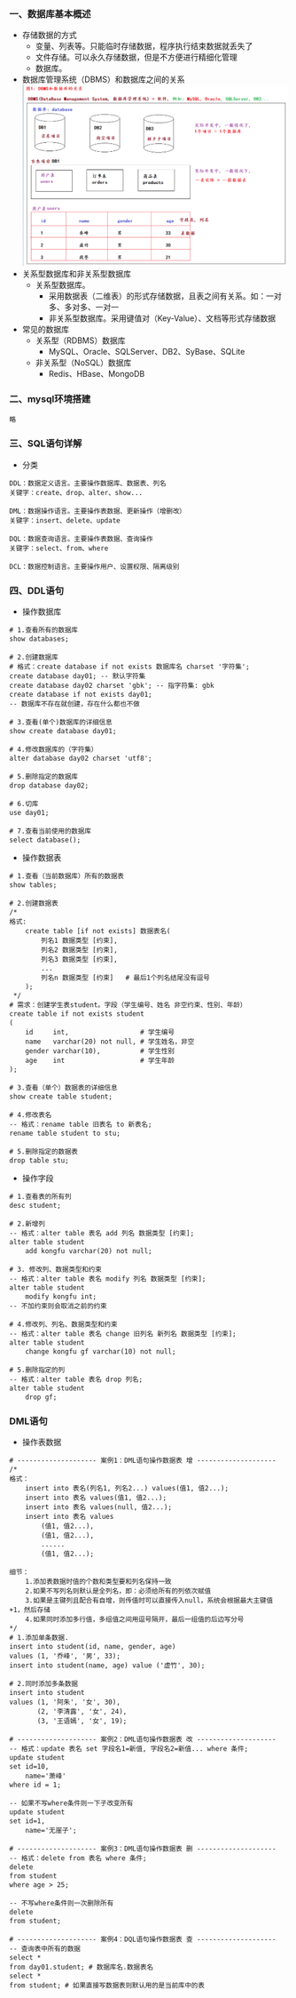 ### 一、数据库基本概述

- 存储数据的方式
    - 变量、列表等。只能临时存储数据，程序执行结束数据就丢失了
    - 文件存储。可以永久存储数据，但是不方便进行精细化管理
    - 数据库。
- 数据库管理系统（DBMS）和数据库之间的关系
  ![20250303215300](assets/20250303215300.png)
- 关系型数据库和非关系型数据库
    - 关系型数据库。
        - 采用数据表（二维表）的形式存储数据，且表之间有关系。如：一对多、多对多、一对一
        - 非关系型数据库。采用键值对（Key-Value）、文档等形式存储数据
- 常见的数据库
    - 关系型（RDBMS）数据库
        - MySQL、Oracle、SQLServer、DB2、SyBase、SQLite
    - 非关系型（NoSQL）数据库
        - Redis、HBase、MongoDB

### 二、mysql环境搭建

```shell
略
```

### 三、SQL语句详解

- 分类

```shell
DDL：数据定义语言。主要操作数据库、数据表、列名
关键字：create、drop、alter、show...

DML：数据操作语言。主要操作表数据、更新操作（增删改）
关键字：insert、delete、update

DQL：数据查询语言。主要操作表数据、查询操作
关键字：select、from、where

DCL：数据控制语言。主要操作用户、设置权限、隔离级别
```

### 四、DDL语句

- 操作数据库

```mysql
# 1.查看所有的数据库
show databases;

# 2.创建数据库
# 格式：create database if not exists 数据库名 charset '字符集';
create database day01; -- 默认字符集
create database day02 charset 'gbk'; -- 指字符集: gbk
create database if not exists day01;
-- 数据库不存在就创建，存在什么都也不做

# 3.查看(单个)数据库的详细信息
show create database day01;

# 4.修改数据库的（字符集）
alter database day02 charset 'utf8';

# 5.删除指定的数据库
drop database day02;

# 6.切库
use day01;

# 7.查看当前使用的数据库
select database();
```

- 操作数据表

```mysql
# 1.查看（当前数据库）所有的数据表
show tables;

# 2.创建数据表
/*
格式:
    create table [if not exists] 数据表名(
        列名1 数据类型 [约束],
        列名2 数据类型 [约束],
        列名3 数据类型 [约束],
        ...
        列名n 数据类型 [约束]   # 最后1个列名结尾没有逗号
    );
 */
# 需求：创建学生表student。字段（学生编号、姓名 非空约束、性别、年龄）
create table if not exists student
(
    id     int,                  # 学生编号
    name   varchar(20) not null, # 学生姓名，非空
    gender varchar(10),          # 学生性别
    age    int                   # 学生年龄
);

# 3.查看（单个）数据表的详细信息
show create table student;

# 4.修改表名
-- 格式：rename table 旧表名 to 新表名;
rename table student to stu;

# 5.删除指定的数据表
drop table stu;
```

- 操作字段

```mysql
# 1.查看表的所有列
desc student;

# 2.新增列
-- 格式：alter table 表名 add 列名 数据类型 [约束];
alter table student
    add kongfu varchar(20) not null;

# 3. 修改列、数据类型和约束
-- 格式：alter table 表名 modify 列名 数据类型 [约束];
alter table student
    modify kongfu int;
-- 不加约束则会取消之前的约束

# 4.修改列、列名、数据类型和约束
-- 格式：alter table 表名 change 旧列名 新列名 数据类型 [约束];
alter table student
    change kongfu gf varchar(10) not null;

# 5.删除指定的列
-- 格式：alter table 表名 drop 列名;
alter table student
    drop gf;
```

### DML语句

- 操作表数据

```mysql
# -------------------- 案例1：DML语句操作数据表 增 --------------------
/*
格式：
    insert into 表名(列名1, 列名2...) values(值1, 值2...);
    insert into 表名 values(值1, 值2...);
    insert into 表名 values(null, 值2...);
    insert into 表名 values
        (值1, 值2...),
        (值1, 值2...),
        ......
        (值1, 值2...);

细节：
    1.添加表数据时值的个数和类型要和列名保持一致
    2.如果不写列名则默认是全列名，即：必须给所有的列依次赋值
    3.如果是主键列且配合有自增，则传值时可以直接传入null，系统会根据最大主键值 +1，然后存储
    4.如果同时添加多行值，多组值之间用逗号隔开，最后一组值的后边写分号
*/
# 1.添加单条数据.
insert into student(id, name, gender, age)
values (1, '乔峰', '男', 33);
insert into student(name, age) value ('虚竹', 30);

# 2.同时添加多条数据
insert into student
values (1, '阿朱', '女', 30),
       (2, '李清露', '女', 24),
       (3, '王语嫣', '女', 19);

# -------------------- 案例2：DML语句操作数据表 改 --------------------
-- 格式：update 表名 set 字段名1=新值, 字段名2=新值... where 条件;
update student
set id=10,
    name='萧峰'
where id = 1;

-- 如果不写where条件则一下子改变所有
update student
set id=1,
    name='无崖子';

# -------------------- 案例3：DML语句操作数据表 删 --------------------
-- 格式：delete from 表名 where 条件;
delete
from student
where age > 25;

-- 不写where条件则一次删除所有
delete
from student;

# -------------------- 案例4：DQL语句操作数据表 查 --------------------
-- 查询表中所有的数据
select *
from day01.student; # 数据库名.数据表名
select *
from student; # 如果直接写数据表则默认用的是当前库中的表
```